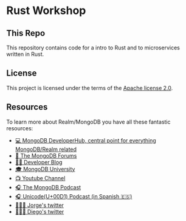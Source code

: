 # Rust Workshop

## This Repo

This repository contains code for a intro to Rust and to microservices written in Rust.

## License

This project is licensed under the terms of the [Apache license 2.0](./LICENSE.txt).

## Resources

To learn more about Realm/MongoDB you have all these fantastic resources:

- [💻 MongoDB DeveloperHub, central point for everything MongoDB/Realm related](https://www.mongodb.com/developer)
- [💬 The MongoDB Forums](https://www.mongodb.com/community/forums/)
- [👩‍💻 Developer Blog](https://developer.mongodb.com/learn/?content=Articles#main)
- [🎓 MongoDB University](https://university.mongodb.com/)
- [📺 Youtube Channel](https://www.youtube.com/c/MongoDBofficial)
- [🎧 The MongoDB Podcast](https://developer.mongodb.com/learn/?content=Podcasts#main)
- [🎧 Unicode(U+00D1) Podcast (in Spanish 🇪🇸)](https://twitter.com/UnicodeU00D1)
- [🙋🏻‍♂️ Jorge's twitter](https://twitter.com/jdortiz)
- [🙋🏻‍♂️ Diego's twitter](https://twitter.com/dfreniche)

